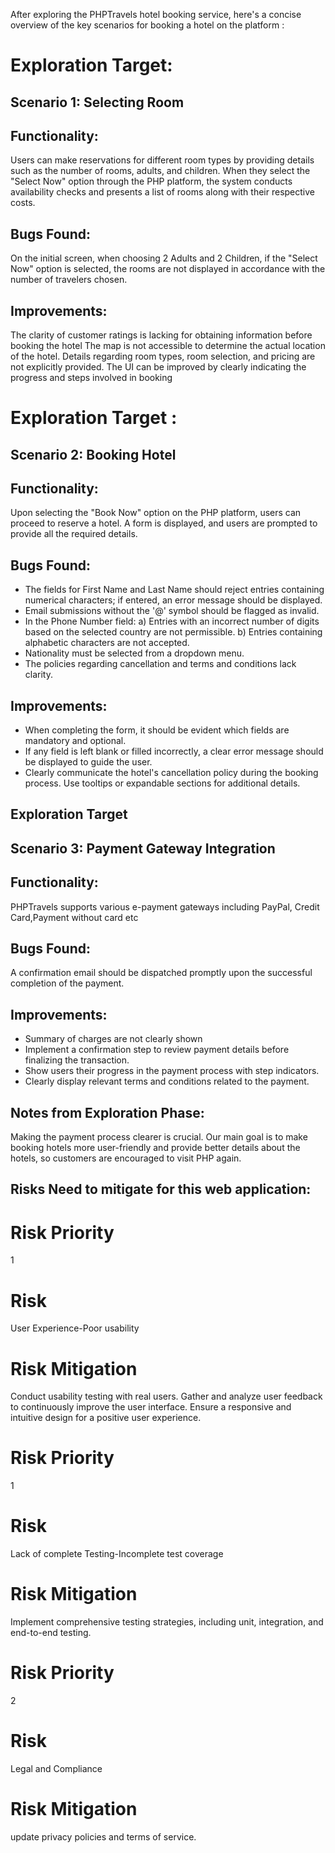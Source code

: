 After exploring the PHPTravels hotel booking service, here's a concise overview of the key scenarios for booking a hotel on the platform :

# Exploration Target: 
## Scenario 1:  Selecting Room

## Functionality: 
Users can make reservations for different room types by providing details such as the number of rooms, adults, and children. When they select the "Select Now" option through the PHP platform, the system conducts availability checks and presents a list of rooms along with their respective costs.
## Bugs Found:
On the initial screen, when choosing 2 Adults and 2 Children, if the "Select Now" option is selected, the rooms are not displayed in accordance with the number of travelers chosen.

## Improvements:
The clarity of customer ratings is lacking for obtaining information before booking the hotel
The map is not accessible to determine the actual location of the hotel. 
Details regarding room types, room selection, and pricing are not explicitly provided.
The UI can be improved by clearly indicating the progress and steps involved in booking


# Exploration Target : 
## Scenario 2:  Booking Hotel

## Functionality: 
Upon selecting the "Book Now" option on the PHP platform, users can proceed to reserve a hotel. A form is displayed, and users are prompted to provide all the required details.
## Bugs Found:
- The fields for First Name and Last Name should reject entries containing numerical characters; if entered, an error message should be displayed.
- Email submissions without the '@' symbol should be flagged as invalid.
- In the Phone Number field:
 a) Entries with an incorrect number of digits based on the selected country are not permissible.
 b) Entries containing alphabetic characters are not accepted.
- Nationality must be selected from a dropdown menu.
- The policies regarding cancellation and terms and conditions lack clarity.
## Improvements:
- When completing the form, it should be evident which fields are mandatory and optional.
- If any field is left blank or filled incorrectly, a clear error message should be displayed to guide the user.
- Clearly communicate the hotel's cancellation policy during the booking process.
Use tooltips or expandable sections for additional details.



## Exploration Target
## Scenario 3:  Payment Gateway Integration

## Functionality: 
PHPTravels supports various e-payment gateways including PayPal, Credit Card,Payment without card etc
## Bugs Found:
A confirmation email should be dispatched promptly upon the successful completion of the payment.
## Improvements:
- Summary of charges are not clearly shown
- Implement a confirmation step to review payment details before finalizing the transaction.
- Show users their progress in the payment process with step indicators.
- Clearly display relevant terms and conditions related to the payment.

## Notes from Exploration Phase:
Making the payment process clearer is crucial. Our main goal is to make booking hotels more user-friendly and provide better details about the hotels, so customers are encouraged to visit PHP again.

## Risks Need to mitigate for this web application:

# Risk Priority
1
# Risk
User Experience-Poor usability
# Risk Mitigation
Conduct usability testing with real users.
Gather and analyze user feedback to continuously improve the user interface.
Ensure a responsive and intuitive design for a positive user experience.

# Risk Priority
1
# Risk
Lack of complete Testing-Incomplete test coverage
# Risk Mitigation
Implement comprehensive testing strategies, including unit, integration, and end-to-end testing.

# Risk Priority
2
# Risk
Legal and Compliance
# Risk Mitigation
update privacy policies and terms of service.




